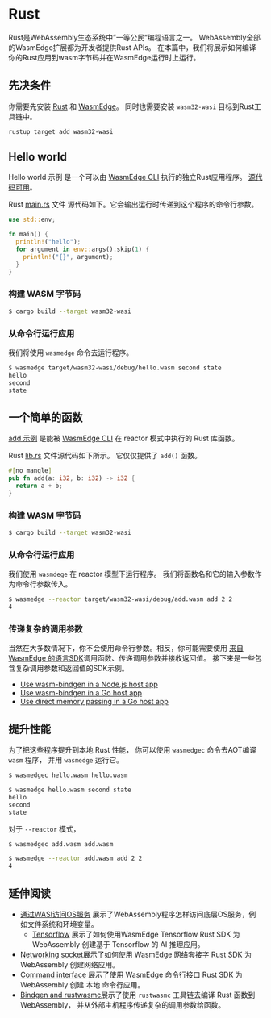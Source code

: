 # Rust

Rust是WebAssembly生态系统中”一等公民“编程语言之一。
WebAssembly全部的WasmEdge扩展都为开发者提供Rust APIs。
在本篇中，我们将展示如何编译你的Rust应用到wasm字节码并在WasmEdge运行时上运行。

## 先决条件

你需要先安装 [Rust](https://www.rust-lang.org/tools/install) 和 [WasmEdge](../start/install.md)。 
同时也需要安装 `wasm32-wasi` 目标到Rust工具链中。

```bash
rustup target add wasm32-wasi
```

## Hello world

Hello world 示例 是一个可以由  [WasmEdge CLI](../start/cli.md) 执行的独立Rust应用程序。
[源代码可用](https://github.com/second-state/wasm-learning/tree/master/cli/hello)。

Rust [main.rs](https://github.com/second-state/wasm-learning/blob/master/cli/hello/src/main.rs) 文件
源代码如下。它会输出运行时传递到这个程序的命令行参数。

```rust
use std::env;

fn main() {
  println!("hello");
  for argument in env::args().skip(1) {
    println!("{}", argument);
  }
}
```

### 构建 WASM 字节码

```bash
$ cargo build --target wasm32-wasi
```

### 从命令行运行应用

我们将使用 `wasmedge` 命令去运行程序。

```bash
$ wasmedge target/wasm32-wasi/debug/hello.wasm second state
hello
second
state
```

## 一个简单的函数

[add 示例](https://github.com/second-state/wasm-learning/tree/master/cli/add) 
是能被 [WasmEdge CLI](../start/cli.md) 在 reactor 模式中执行的 Rust 库函数。

Rust  [lib.rs](https://github.com/second-state/wasm-learning/blob/master/cli/add/src/lib.rs) 文件源代码如下所示。
它仅仅提供了 `add()` 函数。

```rust
#[no_mangle]
pub fn add(a: i32, b: i32) -> i32 {
  return a + b;
}
```

### 构建 WASM 字节码

```bash
$ cargo build --target wasm32-wasi
```

###  从命令行运行应用

我们使用 `wasmdege` 在 reactor 模型下运行程序。
我们将函数名和它的输入参数作为命令行参数传入。

```bash
$ wasmedge --reactor target/wasm32-wasi/debug/add.wasm add 2 2
4
```

### 传递复杂的调用参数

当然在大多数情况下，你不会使用命令行参数。相反，你可能需要使用
[来自 WasmEdge 的语言SDK](../../embed.md)调用函数、传递调用参数并接收返回值。
接下来是一些包含复杂调用参数和返回值的SDK示例。

* [Use wasm-bindgen in a Node.js host app](../embed/node.md#more-examples)
* [Use wasm-bindgen in a Go host app](../embed/go/bindgen.md)
* [Use direct memory passing in a Go host app]()

## 提升性能

为了把这些程序提升到本地 Rust 性能， 你可以使用 `wasmedgec`
命令去AOT编译 `wasm` 程序， 并用 `wasmedge` 运行它。

```bash
$ wasmedgec hello.wasm hello.wasm

$ wasmedge hello.wasm second state
hello
second
state
```

对于 `--reactor` 模式，

```bash
$ wasmedgec add.wasm add.wasm

$ wasmedge --reactor add.wasm add 2 2
4
```

## 延伸阅读

* [通过WASI访问OS服务](rust/wasi.md) 展示了WebAssembly程序怎样访问底层OS服务，例如文件系统和环境变量。
  * [Tensorflow](rust/tensorflow.md) 展示了如何使用WasmEdge Tensorflow Rust SDK 为 WebAssembly 创建基于 Tensorflow 的 AI 推理应用。
* [Networking socket](rust/networking.md)展示了如何使用 WasmEdge 网络套接字 Rust SDK 为 WebAssembly 创建网络应用。
* [Command interface](rust/command.md) 展示了使用 WasmEdge 命令行接口 Rust SDK 为  WebAssembly 创建 本地 命令行应用。
* [Bindgen and rustwasmc](rust/bindgen.md)展示了使用 `rustwasmc` 工具链去编译 Rust 函数到WebAssembly， 并从外部主机程序传递复杂的调用参数给函数。 
